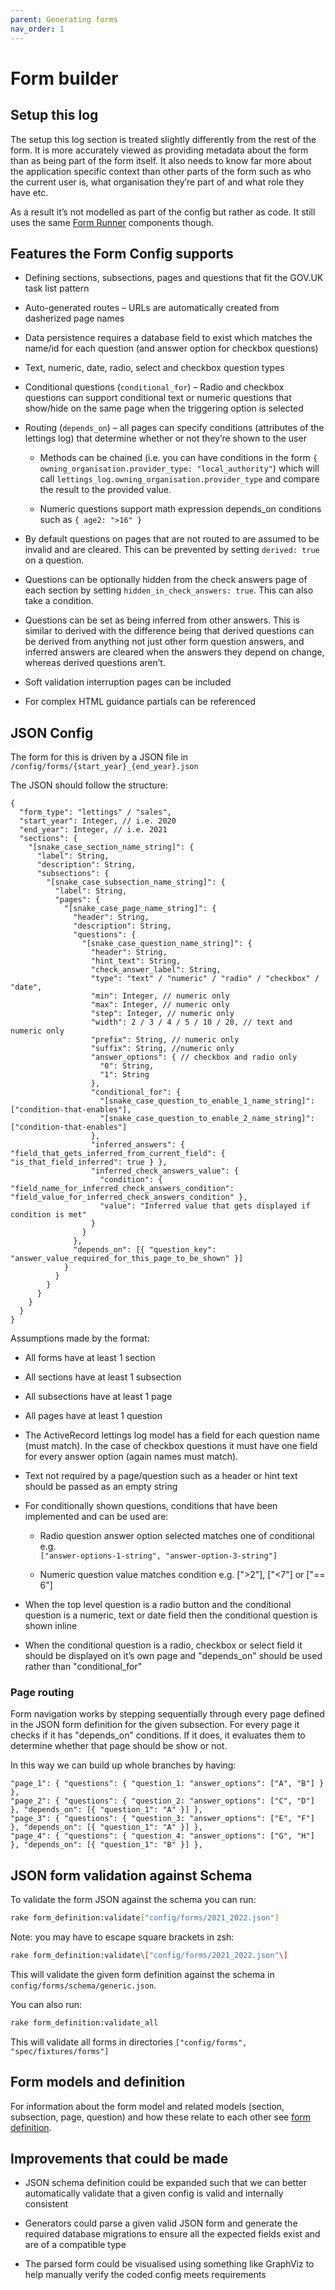 ```yaml
---
parent: Generating forms
nav_order: 1
---
```


# Form builder

## Setup this log

The setup this log section is treated slightly differently from the rest of the form. It is more accurately viewed as providing metadata about the form than as being part of the form itself. It also needs to know far more about the application specific context than other parts of the form such as who the current user is, what organisation they’re part of and what role they have etc.

As a result it’s not modelled as part of the config but rather as code. It still uses the same [Form Runner](runner) components though.

## Features the Form Config supports

- Defining sections, subsections, pages and questions that fit the GOV.UK task list pattern

- Auto-generated routes – URLs are automatically created from dasherized page names

- Data persistence requires a database field to exist which matches the name/id for each question (and answer option for checkbox questions)

- Text, numeric, date, radio, select and checkbox question types

- Conditional questions (`conditional_for`) – Radio and checkbox questions can support conditional text or numeric questions that show/hide on the same page when the triggering option is selected

- Routing (`depends_on`) – all pages can specify conditions (attributes of the lettings log) that determine whether or not they’re shown to the user

  - Methods can be chained (i.e. you can have conditions in the form `{ owning_organisation.provider_type: "local_authority"`) which will call `lettings_log.owning_organisation.provider_type` and compare the result to the provided value.

  - Numeric questions support math expression depends_on conditions such as `{ age2: ">16" }`

- By default questions on pages that are not routed to are assumed to be invalid and are cleared. This can be prevented by setting `derived: true` on a question.

- Questions can be optionally hidden from the check answers page of each section by setting `hidden_in_check_answers: true`. This can also take a condition.

- Questions can be set as being inferred from other answers. This is similar to derived with the difference being that derived questions can be derived from anything not just other form question answers, and inferred answers are cleared when the answers they depend on change, whereas derived questions aren’t.

- Soft validation interruption pages can be included

- For complex HTML guidance partials can be referenced

## JSON Config

The form for this is driven by a JSON file in `/config/forms/{start_year}_{end_year}.json`

The JSON should follow the structure:

```jsonc
{
  "form_type": "lettings" / "sales",
  "start_year": Integer, // i.e. 2020
  "end_year": Integer, // i.e. 2021
  "sections": {
    "[snake_case_section_name_string]": {
      "label": String,
      "description": String,
      "subsections": {
        "[snake_case_subsection_name_string]": {
          "label": String,
          "pages": {
            "[snake_case_page_name_string]": {
              "header": String,
              "description": String,
              "questions": {
                "[snake_case_question_name_string]": {
                  "header": String,
                  "hint_text": String,
                  "check_answer_label": String,
                  "type": "text" / "numeric" / "radio" / "checkbox" / "date",
                  "min": Integer, // numeric only
                  "max": Integer, // numeric only
                  "step": Integer, // numeric only
                  "width": 2 / 3 / 4 / 5 / 10 / 20, // text and numeric only
                  "prefix": String, // numeric only
                  "suffix": String, //numeric only
                  "answer_options": { // checkbox and radio only
                    "0": String,
                    "1": String
                  },
                  "conditional_for": {
                    "[snake_case_question_to_enable_1_name_string]": ["condition-that-enables"],
                    "[snake_case_question_to_enable_2_name_string]": ["condition-that-enables"]
                  },
                  "inferred_answers": { "field_that_gets_inferred_from_current_field": { "is_that_field_inferred": true } },
                  "inferred_check_answers_value": {
                    "condition": { "field_name_for_inferred_check_answers_condition": "field_value_for_inferred_check_answers_condition" },
                    "value": "Inferred value that gets displayed if condition is met"
                  }
                }
              },
              "depends_on": [{ "question_key": "answer_value_required_for_this_page_to_be_shown" }]
            }
          }
        }
      }
    }
  }
}
```

Assumptions made by the format:

- All forms have at least 1 section

- All sections have at least 1 subsection

- All subsections have at least 1 page

- All pages have at least 1 question

- The ActiveRecord lettings log model has a field for each question name (must match). In the case of checkbox questions it must have one field for every answer option (again names must match).

- Text not required by a page/question such as a header or hint text should be passed as an empty string

- For conditionally shown questions, conditions that have been implemented and can be used are:

  - Radio question answer option selected matches one of conditional e.g.\
  `["answer-options-1-string", "answer-option-3-string"]`

  - Numeric question value matches condition e.g. [">2"], ["<7"] or ["== 6"]

- When the top level question is a radio button and the conditional question is a numeric, text or date field then the conditional question is shown inline

- When the conditional question is a radio, checkbox or select field it should be displayed on it’s own page and "depends_on" should be used rather than "conditional_for"

### Page routing

Form navigation works by stepping sequentially through every page defined in the JSON form definition for the given subsection. For every page it checks if it has "depends_on" conditions. If it does, it evaluates them to determine whether that page should be show or not.

In this way we can build up whole branches by having:

```jsonc
"page_1": { "questions": { "question_1: "answer_options": ["A", "B"] } },
"page_2": { "questions": { "question_2: "answer_options": ["C", "D"] }, "depends_on": [{ "question_1": "A" }] },
"page_3": { "questions": { "question_3: "answer_options": ["E", "F"] }, "depends_on": [{ "question_1": "A" }] },
"page_4": { "questions": { "question_4: "answer_options": ["G", "H"] }, "depends_on": [{ "question_1": "B" }] },
```

## JSON form validation against Schema

To validate the form JSON against the schema you can run:

```bash
rake form_definition:validate["config/forms/2021_2022.json"]
```

Note: you may have to escape square brackets in zsh:

```bash
rake form_definition:validate\["config/forms/2021_2022.json"\]
```

This will validate the given form definition against the schema in `config/forms/schema/generic.json`.

You can also run:

```bash
rake form_definition:validate_all
```

This will validate all forms in directories `["config/forms", "spec/fixtures/forms"]`

## Form models and definition

For information about the form model and related models (section, subsection, page, question) and how these relate to each other see [form definition](/form/definition).

## Improvements that could be made

- JSON schema definition could be expanded such that we can better automatically validate that a given config is valid and internally consistent

- Generators could parse a given valid JSON form and generate the required database migrations to ensure all the expected fields exist and are of a compatible type

- The parsed form could be visualised using something like GraphViz to help manually verify the coded config meets requirements
